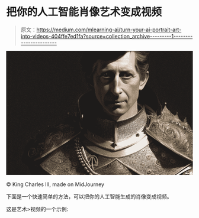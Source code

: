 # 把你的人工智能肖像艺术变成视频

> 原文：<https://medium.com/mlearning-ai/turn-your-ai-portrait-art-into-videos-404ffe7ed1fa?source=collection_archive---------1----------------------->

![](img/ef13daa998c14b2bccec575658e51075.png)

© King Charles III, made on MidJourney

下面是一个快速简单的方法，可以把你的人工智能生成的肖像变成视频。

这是艺术>视频的一个示例:
